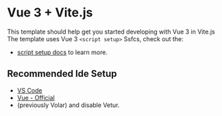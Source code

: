 # Vue 3 + Vite.js

This template should help get you started developing with Vue 3 in Vite.js The template uses Vue 3 `<script setup>` Ssfcs, check out the:

- [script setup docs](https://v3.vuejs.org/api/sfc-script-setup.html#sfc-script-setup) to learn more.

## Recommended Ide Setup

- [VS Code](https://code.visualstudio.com/)
- [Vue - Official](https://marketplace.visualstudio.com/items?itemName=Vue.volar)
- (previously Volar) and disable Vetur.

